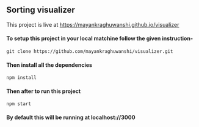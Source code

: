 ## Sorting visualizer<br>
This project is live at https://mayankraghuwanshi.github.io/visualizer<br>
#### To setup this project in your local matchine follow the given instruction-<br>
```git clone https://github.com/mayankraghuwanshi/visualizer.git``` <br>
#### Then install all the dependencies<br>
```npm install```<br>
#### Then after to run this project 
```npm start```<br>
#### By default this will be running at localhost://3000
